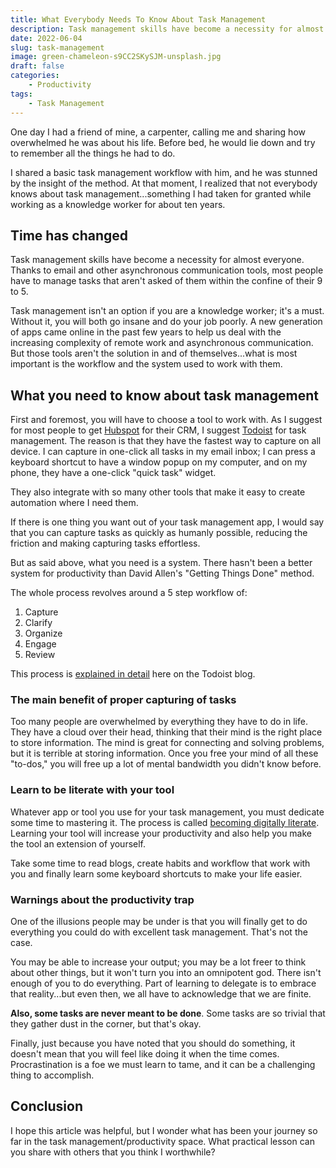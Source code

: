 ```yaml
---
title: What Everybody Needs To Know About Task Management
description: Task management skills have become a necessity for almost everyone. After ten years of exploring the ins and outs of task management and productivity, here are my two cents.
date: 2022-06-04
slug: task-management
image: green-chameleon-s9CC2SKySJM-unsplash.jpg
draft: false
categories:
    - Productivity
tags:
    - Task Management
---
```

One day I had a friend of mine, a carpenter, calling me and sharing how overwhelmed he was about his life. Before bed, he would lie down and try to remember all the things he had to do. 

I shared a basic task management workflow with him, and he was stunned by the insight of the method. At that moment, I realized that not everybody knows about task management...something I had taken for granted while working as a knowledge worker for about ten years.

## Time has changed

Task management skills have become a necessity for almost everyone. Thanks to email and other asynchronous communication tools, most people have to manage tasks that aren't asked of them within the confine of their 9 to 5. 

Task management isn't an option if you are a knowledge worker; it's a must. Without it, you will both go insane and do your job poorly. A new generation of apps came online in the past few years to help us deal with the increasing complexity of remote work and asynchronous communication. But those tools aren't the solution in and of themselves...what is most important is the workflow and the system used to work with them.

## What you need to know about task management

First and foremost, you will have to choose a tool to work with. As I suggest for most people to get [Hubspot](/p/why-hubspot/) for their CRM, I suggest [Todoist](https://www.todoist.com/) for task management. The reason is that they have the fastest way to capture on all device. I can capture in one-click all tasks in my email inbox; I can press a keyboard shortcut to have a window popup on my computer, and on my phone, they have a one-click "quick task" widget.

They also integrate with so many other tools that make it easy to create automation where I need them.

If there is one thing you want out of your task management app, I would say that you can capture tasks as quickly as humanly possible, reducing the friction and making capturing tasks effortless.

But as said above, what you need is a system. There hasn't been a better system for productivity than David Allen's "Getting Things Done" method. 

The whole process revolves around a 5 step workflow of:

1. Capture
2. Clarify
3. Organize
4. Engage
5. Review

This process is [explained in detail](https://todoist.com/productivity-methods/getting-things-done) here on the Todoist blog. 

### The main benefit of proper capturing of tasks

Too many people are overwhelmed by everything they have to do in life. They have a cloud over their head, thinking that their mind is the right place to store information. The mind is great for connecting and solving problems, but it is terrible at storing information. Once you free your mind of all these "to-dos," you will free up a lot of mental bandwidth you didn't know before.

### Learn to be literate with your tool

Whatever app or tool you use for your task management, you must dedicate some time to mastering it. The process is called [becoming digitally literate](/p/digital-literacy/). Learning your tool will increase your productivity and also help you make the tool an extension of yourself. 

Take some time to read blogs, create habits and workflow that work with you and finally learn some keyboard shortcuts to make your life easier. 

### Warnings about the productivity trap

One of the illusions people may be under is that you will finally get to do everything you could do with excellent task management. That's not the case. 

You may be able to increase your output; you may be a lot freer to think about other things, but it won't turn you into an omnipotent god. There isn't enough of you to do everything. Part of learning to delegate is to embrace that reality...but even then, we all have to acknowledge that we are finite.

**Also, some tasks are never meant to be done**. Some tasks are so trivial that they gather dust in the corner, but that's okay. 

Finally, just because you have noted that you should do something, it doesn't mean that you will feel like doing it when the time comes. Procrastination is a foe we must learn to tame, and it can be a challenging thing to accomplish.

## Conclusion

I hope this article was helpful, but I wonder what has been your journey so far in the task management/productivity space. What practical lesson can you share with others that you think I worthwhile?